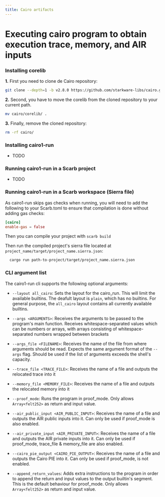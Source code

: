```yaml
---
title: Cairo artifacts
---
```


# Executing cairo program to obtain execution trace, memory, and AIR inputs

### Installing corelib

**1.** First you need to clone de Cairo repository:
```bash
git clone --depth=1 -b v2.8.0 https://github.com/starkware-libs/cairo.git
```

**2.** Second, you have to move the corelib from the cloned repository to your current path.
```bash
mv cairo/corelib/ .
```

**3.** Finally, remove the cloned repository:
```bash
rm -rf cairo/
```

### Installing cairo1-run
- TODO
### Running cairo1-run in a Scarb project
- TODO

### Running cairo1-run in a Scarb workspace (Sierra file)

As cairo1-run skips gas checks when running, you will need to add the following to your Scarb.toml to ensure that compilation is done without adding gas checks:

```toml
[cairo]
enable-gas = false
```

Then you can compile your project with `scarb build`

Then run the compiled project's sierra file located at `project_name/target/project_name.sierra.json`:

```bash
  cargo run path-to-project/target/project_name.sierra.json 
```


### CLI argument list

The cairo1-run cli supports the following optional arguments:

* `--layout all_cairo`: Sets the layout for the cairo_run. This will limit the available builtins. The deafult layout is `plain`, which has no builtins. For general purpose, the `all_cairo` layout contains all currently available builtins.

* `--args <ARGUMENTS>`: Receives the arguments to be passed to the program's main function. Receives whitespace-separated values which can be numbers or arrays, with arrays consisting of whitespace-separated numbers wrapped between brackets

* `--args_file <FILENAME>`: Receives the name of the file from where arguments should be read. Expects the same argument format of the `--args` flag. Should be used if the list of arguments exceeds the shell's capacity.

* `--trace_file <TRACE_FILE>`: Receives the name of a file and outputs the relocated trace into it

* `--memory_file <MEMORY_FILE>`: Receives the name of a file and outputs the relocated memory into it

* `--proof_mode`: Runs the program in proof_mode. Only allows `Array<felt252>` as return and input value.

* `--air_public_input <AIR_PUBLIC_INPUT>`: Receives the name of a file and outputs the AIR public inputs into it. Can only be used if proof_mode is also enabled.

* `--air_private_input <AIR_PRIVATE_INPUT>`: Receives the name of a file and outputs the AIR private inputs into it. Can only be used if proof_mode, trace_file & memory_file are also enabled.

* `--cairo_pie_output <CAIRO_PIE_OUTPUT>`: Receives the name of a file and outputs the Cairo PIE into it. Can only be used if proof_mode, is not enabled.

* `--append_return_values`: Adds extra instructions to the program in order to append the return and input values to the output builtin's segment. This is the default behaviour for proof_mode. Only allows `Array<felt252>` as return and input value.

